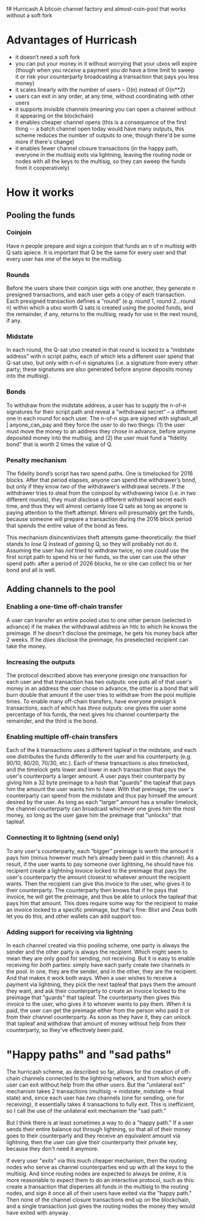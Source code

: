 f# Hurricash
A bitcoin channel factory and almost-coin-pool that works without a soft fork

# Advantages of Hurricash

- it doesn’t need a soft fork
- you can put your money in it without worrying that your utxos will expire (though when you *receive* a payment you *do* have a time limit to sweep it or risk your counterparty broadcasting a transaction that pays you less money)
- it scales linearly with the number of users – O(n) instead of O(n**2)
- users can exit in any order, at any time, without coordinating with other users
- it supports invisible channels (meaning you can open a channel without it appearing on the blockchain)
- it enables cheaper channel opens (this is a consequence of the first thing -- a batch channel open today would have many outputs, this scheme reduces the number of outputs to one, though there'd be some more if there's change)
- it enables fewer channel closure transactions (in the happy path, everyone in the multisig exits via lightning, leaving the routing node or nodes with all the keys to the multisig, so they can sweep the funds from it cooperatively)

# How it works

## Pooling the funds

### Coinjoin

Have n people prepare and sign a coinjoin that funds an n of n multisig with Q sats apiece. It is important that Q be the same for every user and that every user has one of the keys to the multisig.

### Rounds

Before the users share their coinjoin sigs with one another, they generate n presigned transactions, and each user gets a copy of each transaction. Each presigned transaction defines a “round” (e.g. round 1, round 2...round n) within which a utxo worth Q sats is created using the pooled funds, and the remainder, if any, returns to the multisig, ready for use in the next round, if any.

### Midstate

In each round, the Q-sat utxo created in that round is locked to a “midstate address” with n script paths, each of which lets a different user spend that Q-sat utxo, but only with n-of-n signatures (i.e. a signature from every other party; these signatures are also generated before anyone deposits money into the multisig).

### Bonds

To withdraw from the midstate address, a user has to supply the n-of-n signatures for their script path and reveal a “withdrawal secret” – a different one in each round for each user. The n-of-n sigs are signed with sighash_all | anyone_can_pay and they force the user to do two things: (1) the user must move the money to an address they chose in advance, before anyone deposited money into the multisig, and (2) the user must fund a “fidelity bond” that is worth 2 times the value of Q.

### Penalty mechanism

The fidelity bond’s script has two spend paths. One is timelocked for 2016 blocks. After that period elapses, anyone can spend the withdrawer’s bond, but only if they know *two* of the withdrawer’s withdrawal secrets. If the withdrawer tries to steal from the coinpool by withdrawing twice (i.e. in two different rounds), they must disclose a different withdrawal secret each time, and thus they will almost certainly lose Q sats as long as anyone is paying attention to the theft attempt. Miners will presumably get the funds, because someone will prepare a transaction during the 2016 block period that spends the entire value of the bond as fees.

This mechanism disincentivizes theft attempts game-theoretically: the thief stands to *lose* Q instead of *gaining* Q, so they will probably not do it. Assuming the user has *not* tried to withdraw twice, no one could use the first script path to spend his or her funds, so the user can use the other spend path: after a period of 2026 blocks, he or she can collect his or her bond and all is well.

## Adding channels to the pool

### Enabling a one-time off-chain transfer

A user can transfer an entire pooled utxo to one other person (selected in advance) if he makes the withdrawal address an htlc to which he knows the preimage. If he *doesn’t* disclose the preimage, he gets his money back after 2 weeks. If he *does* disclose the preimage, his preselected recipient can take the money.

### Increasing the outputs

The protocol described above has everyone presign *one* transaction for each user and that transaction has two outputs: one puts all of that user's money in an address the user chose in advance, the other is a bond that will burn double that amount if the user tries to withdraw from the pool multiple times. To enable many off-chain transfers, have everyone presign k transactions, each of which has *three* outputs: one gives the user some percentage of his funds, the next gives his channel counterparty the remainder, and the third is the bond.

### Enabling multiple off-chain transfers

Each of the k transactions uses a different tapleaf in the midstate, and each one distributes the funds differently to the user and his counterparty (e.g. 90/10, 80/20, 70/30, etc.). Each of these transactions is also timelocked, and the timelock gets lower and lower in each transaction that pays the user's counterparty a larger amount. A user pays their counterparty by giving him a 32 byte preimage to a hash that "guards" the tapleaf that pays him the amount the user wants him to have. With that preimage, the user's counterparty can spend from the midstate and thus pay himself the amount desired by the user. As long as each “larger” amount has a smaller timelock, the channel counterparty can broadcast whichever one gives him the most money, so long as the user gave him the preimage that "unlocks" that tapleaf.

### Connecting it to lightning (send only)

To any user's counterparty, each “bigger” preimage is worth the amount it pays him (minus however much he’s already been paid in this channel). As a result, if the user wants to pay someone over lightning, he should have his recipient create a lightning invoice locked to the preimage that pays the user's counterparty the amount closest to whatever amount the recipient wants. Then the recipient can give this invoice to the user, who gives it to their counterparty. The counterparty then knows that if he pays that invoice, he will get the preimage, and thus be able to unlock the tapleaf that pays him that amount. This does require some way for the recipient to make an invoice locked to a specific preimage, but that's fine: Blixt and Zeus both let you do this, and other wallets can add support too.

### Adding support for receiving via lightning

In each channel created via this pooling scheme, one party is always the sender and the other party is always the recipient. Which might seem to mean they are only good for sending, not receiving. But it is easy to enable receiving for *both* parties: simply have each party create *two* channels in the pool. In one, they are the sender, and in the other, they are the recipient. And that makes it work both ways. When a user wishes to receive a payment via lightning, they pick the next tapleaf that pays them the amount they want, and ask their counterparty to create an invoice locked to the preimage that "guards" that tapleaf. The counterparty then gives this invoice to the user, who gives it to whoever wants to pay them. When it is paid, the user can get the preimage either from the person who paid it or from their channel counterparty. As soon as they have it, they can unlock that tapleaf and withdraw that amount of money without help from their counterparty, so they've effectively been paid.

# "Happy paths" and "sad paths"

The hurricash scheme, as described so far, allows for the creation of off-chain channels connected to the lightning network, and from which every user can exit without help from the other users. But the "unilateral exit" mechanism takes 2 transactions (multisig -> midstate, midstate -> final state) and, since each user has *two* channels (one for sending, one for receiving), it essentially takes 4 transactions to fully exit. This is inefficient, so I call the use of the unilateral exit mechanism the "sad path."

But I think there is at least sometimes a way to do a "happy path." If a user sends their entire balance out through lightning, so that all of their money goes to their counterparty and they receive an equivalent amount via lightning, then the user can give their counterparty their private key, because they don't need it anymore.

If every user "exits" via this much cheaper mechanism, then the routing nodes who serve as channel counterparties end up with all the keys to the multisig. And since routing nodes are expected to always be online, it is more reasonable to expect them to do an interactive protocol, such as this: create a transaction that disperses all funds in the multisig to the routing nodes, and sign it once all of their users have exited via the "happy path." Then none of the channel closure transactions end up on the blockchain, and a single transaction just gives the routing nodes the money they would have exited with anyway.
